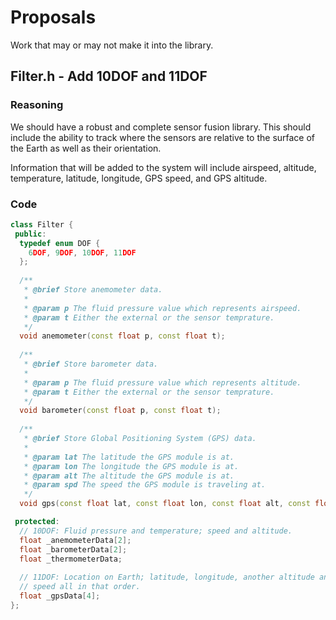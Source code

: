 # Proposals

Work that may or may not make it into the library.

## Filter.h - Add 10DOF and 11DOF

### Reasoning

We should have a robust and complete sensor fusion library. This should include
the ability to track where the sensors are relative to the surface of the Earth
as well as their orientation.

Information that will be added to the system will include airspeed, altitude,
temperature, latitude, longitude, GPS speed, and GPS altitude.

### Code

```C++
class Filter {
 public:
  typedef enum DOF {
    6DOF, 9DOF, 10DOF, 11DOF
  };
 
  /**
   * @brief Store anemometer data.
   *
   * @param p The fluid pressure value which represents airspeed.
   * @param t Either the external or the sensor temprature.
   */
  void anemometer(const float p, const float t);
  
  /**
   * @brief Store barometer data.
   *
   * @param p The fluid pressure value which represents altitude.
   * @param t Either the external or the sensor temprature.
   */
  void barometer(const float p, const float t);
  
  /**
   * @brief Store Global Positioning System (GPS) data.
   *
   * @param lat The latitude the GPS module is at.
   * @param lon The longitude the GPS module is at.
   * @param alt The altitude the GPS module is at.
   * @param spd The speed the GPS module is traveling at.
   */
  void gps(const float lat, const float lon, const float alt, const float spd);

 protected:
  // 10DOF: Fluid pressure and temperature; speed and altitude.
  float _anemometerData[2];
  float _barometerData[2];
  float _thermometerData;
  
  // 11DOF: Location on Earth; latitude, longitude, another altitude and another
  // speed all in that order.
  float _gpsData[4];
};
```
